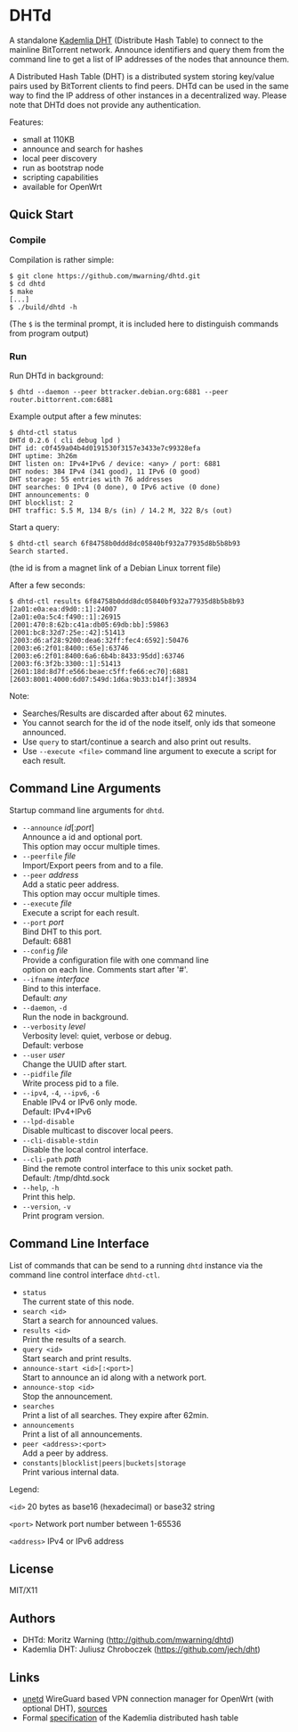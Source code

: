 # DHTd

A standalone [Kademlia DHT](https://en.wikipedia.org/wiki/Kademlia) (Distribute Hash Table) to connect to the mainline BitTorrent network. Announce identifiers and query them from the command line to get a list of IP addresses of the nodes that announce them.

A Distributed Hash Table (DHT) is a distributed system storing key/value pairs used by BitTorrent clients to find peers. DHTd can be used in the same way to find the IP address of other instances in a decentralized way. Please note that DHTd does not provide any authentication.

Features:

* small at 110KB
* announce and search for hashes
* local peer discovery
* run as bootstrap node
* scripting capabilities
* available for OpenWrt

## Quick Start

### Compile

Compilation is rather simple:

```
$ git clone https://github.com/mwarning/dhtd.git
$ cd dhtd
$ make
[...]
$ ./build/dhtd -h
```

(The `$` is the terminal prompt, it is included here to distinguish commands from program output)

### Run

Run DHTd in background:

```
$ dhtd --daemon --peer bttracker.debian.org:6881 --peer router.bittorrent.com:6881
```

Example output after a few minutes:

```
$ dhtd-ctl status
DHTd 0.2.6 ( cli debug lpd )
DHT id: c0f459a04b4d0191530f3157e3433e7c99328efa
DHT uptime: 3h26m
DHT listen on: IPv4+IPv6 / device: <any> / port: 6881
DHT nodes: 384 IPv4 (341 good), 11 IPv6 (0 good)
DHT storage: 55 entries with 76 addresses
DHT searches: 0 IPv4 (0 done), 0 IPv6 active (0 done)
DHT announcements: 0
DHT blocklist: 2
DHT traffic: 5.5 M, 134 B/s (in) / 14.2 M, 322 B/s (out)
```

Start a query:

```
$ dhtd-ctl search 6f84758b0ddd8dc05840bf932a77935d8b5b8b93
Search started.
```
(the id is from a magnet link of a Debian Linux torrent file)

After a few seconds:

```
$ dhtd-ctl results 6f84758b0ddd8dc05840bf932a77935d8b5b8b93
[2a01:e0a:ea:d9d0::1]:24007
[2a01:e0a:5c4:f490::1]:26915
[2001:470:8:62b:c41a:db05:69db:bb]:59863
[2001:bc8:32d7:25e::42]:51413
[2003:d6:af28:9200:dea6:32ff:fec4:6592]:50476
[2003:e6:2f01:8400::65e]:63746
[2003:e6:2f01:8400:6a6:6b4b:8433:95dd]:63746
[2003:f6:3f2b:3300::1]:51413
[2601:18d:8d7f:e566:beae:c5ff:fe66:ec70]:6881
[2603:8001:4000:6d07:549d:1d6a:9b33:b14f]:38934
```

Note:
 - Searches/Results are discarded after about 62 minutes.
 - You cannot search for the id of the node itself, only ids that someone announced.
 - Use `query` to start/continue a search and also print out results.
 - Use `--execute <file>` command line argument to execute a script for each result.

## Command Line Arguments

Startup command line arguments for `dhtd`.

* `--announce` *id*[:*port*]  
  Announce a id and optional port.  
  This option may occur multiple times.
* `--peerfile` *file*  
  Import/Export peers from and to a file.
* `--peer` *address*  
  Add a static peer address.  
  This option may occur multiple times.
* `--execute` *file*  
  Execute a script for each result.
* `--port` *port*  
  Bind DHT to this port.  
  Default: 6881
* `--config` *file*  
  Provide a configuration file with one command line  
  option on each line. Comments start after '#'.
* `--ifname` *interface*   
  Bind to this interface.  
  Default: *any*
* `--daemon`, `-d`  
  Run the node in background.
* `--verbosity` *level*  
  Verbosity level: quiet, verbose or debug.  
  Default: verbose
* `--user` *user*  
  Change the UUID after start.
* `--pidfile` *file*  
  Write process pid to a file.
* `--ipv4`, `-4`, `--ipv6`, `-6`  
  Enable IPv4 or IPv6 only mode.  
  Default: IPv4+IPv6
* `--lpd-disable`  
  Disable multicast to discover local peers.
* `--cli-disable-stdin`  
  Disable the local control interface.
* `--cli-path` *path*  
  Bind the remote control interface to this unix socket path.  
  Default: /tmp/dhtd.sock
* `--help`, `-h`  
  Print this help.
* `--version`, `-v`  
  Print program version.

## Command Line Interface

List of commands that can be send to a running `dhtd` instance via the command line control interface `dhtd-ctl`.

* `status`  
  The current state of this node.
* `search <id>`  
  Start a search for announced values.
* `results <id>`  
  Print the results of a search.
* `query <id>`  
  Start search and print results.
* `announce-start <id>[:<port>]`  
  Start to announce an id along with a network port.
* `announce-stop <id>`  
  Stop the announcement.
* `searches`  
  Print a list of all searches. They expire after 62min.
* `announcements`  
  Print a list of all announcements.
* `peer <address>:<port>`  
  Add a peer by address.
* `constants|blocklist|peers|buckets|storage`  
  Print various internal data.

Legend:

`<id>` 20 bytes as base16 (hexadecimal) or base32 string

`<port>` Network port number between 1-65536

`<address>` IPv4 or IPv6 address

## License

MIT/X11

## Authors

* DHTd: Moritz Warning (http://github.com/mwarning/dhtd)
* Kademlia DHT: Juliusz Chroboczek (https://github.com/jech/dht)

## Links

* [unetd](https://openwrt.org/docs/techref/unetd) WireGuard based VPN connection manager for OpenWrt (with optional DHT), [sources](https://git.openwrt.org/project/unetd.git)
* Formal [specification](http://maude.sip.ucm.es/kademlia/files/pita_kademlia.pdf) of the Kademlia distributed hash table
